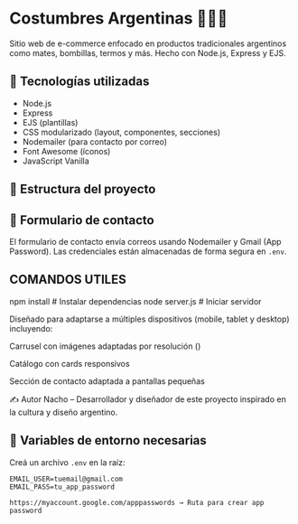 # Costumbres Argentinas 🧉🇦🇷

Sitio web de e-commerce enfocado en productos tradicionales argentinos como mates, bombillas, termos y más. Hecho con Node.js, Express y EJS.

## 🚀 Tecnologías utilizadas

- Node.js
- Express
- EJS (plantillas)
- CSS modularizado (layout, componentes, secciones)
- Nodemailer (para contacto por correo)
- Font Awesome (íconos)
- JavaScript Vanilla

## 📂 Estructura del proyecto


## 📧 Formulario de contacto

El formulario de contacto envía correos usando Nodemailer y Gmail (App Password). Las credenciales están almacenadas de forma segura en `.env`.

## COMANDOS UTILES

npm install        # Instalar dependencias
node server.js     # Iniciar servidor


Diseñado para adaptarse a múltiples dispositivos (mobile, tablet y desktop) incluyendo:

Carrusel con imágenes adaptadas por resolución (<picture>)

Catálogo con cards responsivos

Sección de contacto adaptada a pantallas pequeñas

✍ Autor
Nacho – Desarrollador y diseñador de este proyecto inspirado en la cultura y diseño argentino.

## 🔐 Variables de entorno necesarias

Creá un archivo `.env` en la raíz:

```env
EMAIL_USER=tuemail@gmail.com
EMAIL_PASS=tu_app_password

https://myaccount.google.com/apppasswords → Ruta para crear app password
